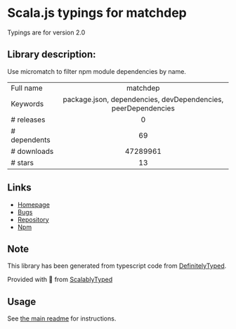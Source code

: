 
# Scala.js typings for matchdep

Typings are for version 2.0

## Library description:
Use micromatch to filter npm module dependencies by name.

|                    |                 |
| ------------------ | :-------------: |
| Full name          | matchdep |
| Keywords           | package.json, dependencies, devDependencies, peerDependencies |
| # releases         | 0 |
| # dependents       | 69 |
| # downloads        | 47289961 |
| # stars            | 13 |

## Links
- [Homepage](https://github.com/tkellen/js-matchdep)
- [Bugs](https://github.com/tkellen/js-matchdep/issues)
- [Repository](https://github.com/tkellen/js-matchdep)
- [Npm](https://www.npmjs.com/package/matchdep)
    


## Note
This library has been generated from typescript code from [DefinitelyTyped](https://definitelytyped.org).

Provided with :purple_heart: from [ScalablyTyped](https://github.com/oyvindberg/ScalablyTyped)

## Usage
See [the main readme](../../readme.md) for instructions.


